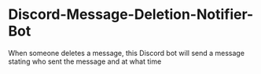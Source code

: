 # Discord-Message-Deletion-Notifier-Bot
When someone deletes a message, this Discord bot will send a message stating who sent the message and at what time

